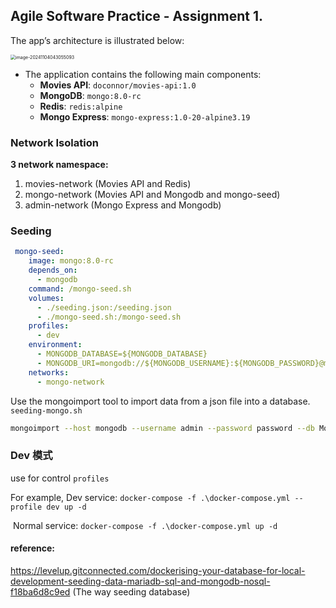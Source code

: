 ## Agile Software Practice - Assignment 1.





The app’s architecture is illustrated below:

<img src="C:\Users\shiqiqingxiang\AppData\Roaming\Typora\typora-user-images\image-20241104043055093.png" alt="image-20241104043055093" style="zoom: 50%;" />

- The application contains the following main components:
  - **Movies API**: `doconnor/movies-api:1.0`
  - **MongoDB**: `mongo:8.0-rc`
  - **Redis**: `redis:alpine`
  - **Mongo Express**: `mongo-express:1.0-20-alpine3.19`



### Network Isolation

**3 network namespace:**

1. movies-network (Movies API and Redis)
2. mongo-network (Movies API and Mongodb and mongo-seed)
3. admin-network (Mongo Express and Mongodb)



### Seeding

```yml
 mongo-seed:
    image: mongo:8.0-rc
    depends_on:
      - mongodb
    command: /mongo-seed.sh
    volumes:
      - ./seeding.json:/seeding.json
      - ./mongo-seed.sh:/mongo-seed.sh
    profiles:
      - dev
    environment:
      - MONGODB_DATABASE=${MONGODB_DATABASE}
      - MONGODB_URI=mongodb://${MONGODB_USERNAME}:${MONGODB_PASSWORD}@mongodb:27017
    networks:
      - mongo-network
```

Use the mongoimport tool to import data from a json file into a database. `seeding-mongo.sh`

```bash
mongoimport --host mongodb --username admin --password password --db Movies --collection movies --type json --file seeding.json --jsonArray --authenticationDatabase=admin
```

### Dev 模式

use for control  `profiles`

For example, Dev service:	`docker-compose -f .\docker-compose.yml --profile dev up -d`

​			Normal service:	`docker-compose -f .\docker-compose.yml up -d`

#### reference:

 https://levelup.gitconnected.com/dockerising-your-database-for-local-development-seeding-data-mariadb-sql-and-mongodb-nosql-f18ba6d8c9ed	(The way seeding database)

